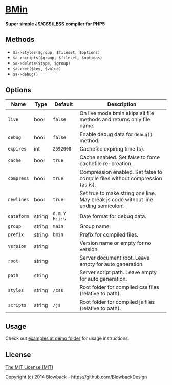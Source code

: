 # [BMin](https://github.com/BlowbackDesign/BMin)

__Super simple JS/CSS/LESS compiler for PHP5__

## Methods

- `$a->styles($group, $fileset, $options)`
- `$a->scripts($group, $fileset, $options)`
- `$a->delete($type, $group)`
- `$a->set($key, $value)`
- `$a->debug()`

## Options

Name       | Type   | Default       | Description
---------- | ------ | ------------- | -----------
`live`     | bool   | `false`       | On live mode bmin skips all file methods and returns only file name.
`debug`    | bool   | `false`       | Enable debug data for `debug()` method.
`expires`  | int    | `2592000`     | Cachefile expiring time (s).
`cache`    | bool   | `true`        | Cache enabled. Set false to force cachefile re-creation.
`compress` | bool   | `true`        | Compression enabled. Set false to compile files without compression (as is).
`newlines` | bool   | `true`        | Set true to make string one line. May break js code without line ending semicolon!
`dateform` | string | `d.m.Y H:i:s` | Date format for debug data.
`group`    | string | `main`        | Group name.
`prefix`   | string | `bmin`        | Prefix for compiled files.
`version`  | string |               | Version name or empty for no version.
`root`     | string |               | Server document root. Leave empty for auto generation.
`path`     | string |               | Server script path. Leave empty for auto generation.
`styles`   | string | `/css`        | Root folder for compiled css files (relative to path).
`scripts`  | string | `/js`         | Root folder for compiled js files (relative to path).

## Usage

Check out [examples at demo folder](./demo/) for usage instructions.

## License

[The MIT License (MIT)](./LICENCE.md)

Copyright (c) 2014 Blowback - https://github.com/BlowbackDesign
